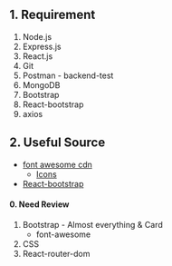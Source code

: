 ## 1. Requirement

1. Node.js
2. Express.js
3. React.js
4. Git
5. Postman - backend-test
6. MongoDB
7. Bootstrap
8. React-bootstrap
9. axios



## 2. Useful Source

* [font awesome cdn](https://cdnjs.com/libraries/font-awesome)
  * [Icons](https://fontawesome.com/icons)
* [React-bootstrap](https://react-bootstrap.github.io/components/alerts)





#### 0. Need Review

1. Bootstrap - Almost everything & Card
   * font-awesome
2. CSS
3. React-router-dom